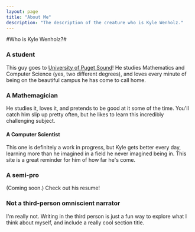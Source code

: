 ```yaml
---
layout: page
title: "About Me"
description: "The description of the creature who is Kyle Wenholz."
---
```


#Who is Kyle Wenholz?#

### A student ###
This guy goes to [University of Puget Sound](http://pugetsound.edu)!  He studies 
Mathematics and Computer Science (yes, two different degrees), and loves every
minute of being on the beautiful campus he has come to call home.

### A Mathemagician ###
He studies it, loves it, and pretends to be good at it some of the time.  You'll
catch him slip up pretty often, but he likes to learn this incredibly challenging
subject.

#### A Computer Scientist ##
This one is definitely a work in progress, but Kyle gets better every day, 
learning more than he imagined in a field he never imagined being in.  This 
site is a great reminder for him of how far he's come.

### A semi-pro ###
(Coming soon.)
Check out his resume!

### Not a third-person omniscient narrator ###
I'm really not.  Writing in the third person is just a fun way to explore what 
I think about myself, and include a really cool section title.

